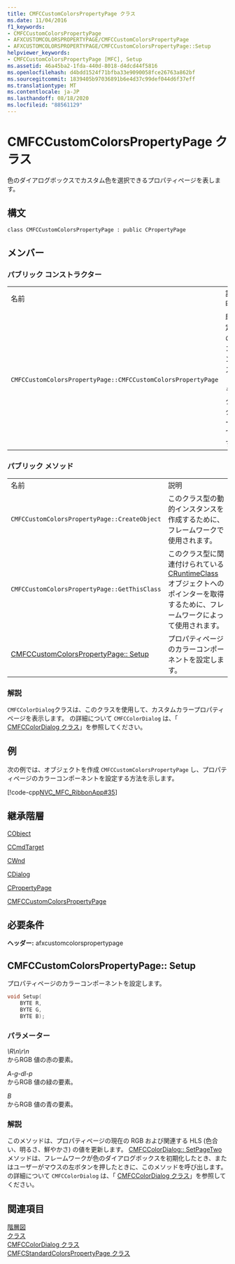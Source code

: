```yaml
---
title: CMFCCustomColorsPropertyPage クラス
ms.date: 11/04/2016
f1_keywords:
- CMFCCustomColorsPropertyPage
- AFXCUSTOMCOLORSPROPERTYPAGE/CMFCCustomColorsPropertyPage
- AFXCUSTOMCOLORSPROPERTYPAGE/CMFCCustomColorsPropertyPage::Setup
helpviewer_keywords:
- CMFCCustomColorsPropertyPage [MFC], Setup
ms.assetid: 46a45ba2-1fda-440d-8018-d4dcd44f5816
ms.openlocfilehash: d4bdd1524f71bfba33e9090058fce26763a862bf
ms.sourcegitcommit: 1839405b97036891b6e4d37c99def044d6f37eff
ms.translationtype: MT
ms.contentlocale: ja-JP
ms.lasthandoff: 08/18/2020
ms.locfileid: "88561129"
---
```

# <a name="cmfccustomcolorspropertypage-class"></a>CMFCCustomColorsPropertyPage クラス

色のダイアログボックスでカスタム色を選択できるプロパティページを表します。

## <a name="syntax"></a>構文

```
class CMFCCustomColorsPropertyPage : public CPropertyPage
```

## <a name="members"></a>メンバー

### <a name="public-constructors"></a>パブリック コンストラクター

|||
|-|-|
|名前|説明|
|`CMFCCustomColorsPropertyPage::CMFCCustomColorsPropertyPage`|既定のコンストラクターです。|

### <a name="public-methods"></a>パブリック メソッド

|||
|-|-|
|名前|説明|
|`CMFCCustomColorsPropertyPage::CreateObject`|このクラス型の動的インスタンスを作成するために、フレームワークで使用されます。|
|`CMFCCustomColorsPropertyPage::GetThisClass`|このクラス型に関連付けられている [CRuntimeClass](../../mfc/reference/cruntimeclass-structure.md) オブジェクトへのポインターを取得するために、フレームワークによって使用されます。|
|[CMFCCustomColorsPropertyPage:: Setup](#setup)|プロパティページのカラーコンポーネントを設定します。|

### <a name="remarks"></a>解説

`CMFCColorDialog`クラスは、このクラスを使用して、カスタムカラープロパティページを表示します。 の詳細について `CMFCColorDialog` は、「 [CMFCColorDialog クラス](../../mfc/reference/cmfccolordialog-class.md)」を参照してください。

## <a name="example"></a>例

次の例では、オブジェクトを作成 `CMFCCustomColorsPropertyPage` し、プロパティページのカラーコンポーネントを設定する方法を示します。

[!code-cpp[NVC_MFC_RibbonApp#35](../../mfc/reference/codesnippet/cpp/cmfccustomcolorspropertypage-class_1.cpp)]

## <a name="inheritance-hierarchy"></a>継承階層

[CObject](../../mfc/reference/cobject-class.md)

[CCmdTarget](../../mfc/reference/ccmdtarget-class.md)

[CWnd](../../mfc/reference/cwnd-class.md)

[CDialog](../../mfc/reference/cdialog-class.md)

[CPropertyPage](../../mfc/reference/cpropertypage-class.md)

[CMFCCustomColorsPropertyPage](../../mfc/reference/cmfccustomcolorspropertypage-class.md)

## <a name="requirements"></a>必要条件

**ヘッダー:** afxcustomcolorspropertypage

## <a name="cmfccustomcolorspropertypagesetup"></a><a name="setup"></a> CMFCCustomColorsPropertyPage:: Setup

プロパティページのカラーコンポーネントを設定します。

```cpp
void Setup(
    BYTE R,
    BYTE G,
    BYTE B);
```

### <a name="parameters"></a>パラメーター

*\R\n\r\n*\
からRGB 値の赤の要素。

*A-g-dl-p*\
からRGB 値の緑の要素。

*B*\
からRGB 値の青の要素。

### <a name="remarks"></a>解説

このメソッドは、プロパティページの現在の RGB および関連する HLS (色合い、明るさ、鮮やかさ) の値を更新します。 [CMFCColorDialog:: SetPageTwo](../../mfc/reference/cmfccolordialog-class.md#setpagetwo)メソッドは、フレームワークが色のダイアログボックスを初期化したとき、またはユーザーがマウスの左ボタンを押したときに、このメソッドを呼び出します。 の詳細について `CMFCColorDialog` は、「 [CMFCColorDialog クラス](../../mfc/reference/cmfccolordialog-class.md)」を参照してください。

## <a name="see-also"></a>関連項目

[階層図](../../mfc/hierarchy-chart.md)<br/>
[クラス](../../mfc/reference/mfc-classes.md)<br/>
[CMFCColorDialog クラス](../../mfc/reference/cmfccolordialog-class.md)<br/>
[CMFCStandardColorsPropertyPage クラス](../../mfc/reference/cmfcstandardcolorspropertypage-class.md)
